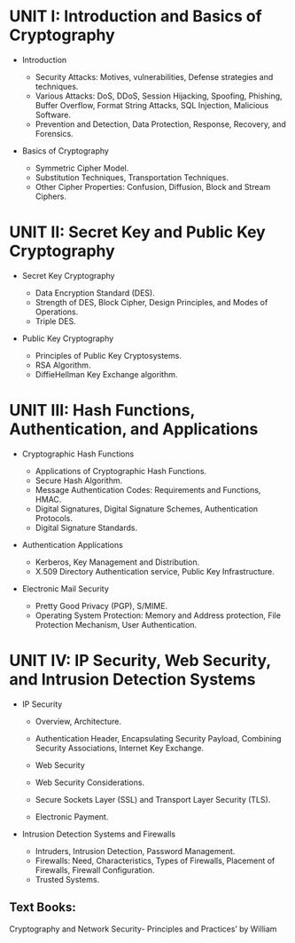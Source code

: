 # UNIT I: Introduction and Basics of Cryptography
- Introduction
  - Security Attacks: Motives, vulnerabilities, Defense strategies and techniques.
  - Various Attacks: DoS, DDoS, Session Hijacking, Spoofing, Phishing, Buffer Overflow, Format String Attacks, SQL Injection, Malicious Software.
  - Prevention and Detection, Data Protection, Response, Recovery, and Forensics.
  
- Basics of Cryptography
  - Symmetric Cipher Model.
  - Substitution Techniques, Transportation Techniques.
  - Other Cipher Properties: Confusion, Diffusion, Block and Stream Ciphers.

# UNIT II: Secret Key and Public Key Cryptography
- Secret Key Cryptography
  - Data Encryption Standard (DES).
  - Strength of DES, Block Cipher, Design Principles, and Modes of Operations.
  - Triple DES.
  
- Public Key Cryptography
  - Principles of Public Key Cryptosystems.
  - RSA Algorithm.
  - DiffieHellman Key Exchange algorithm.

# UNIT III: Hash Functions, Authentication, and Applications
- Cryptographic Hash Functions
  - Applications of Cryptographic Hash Functions.
  - Secure Hash Algorithm.
  - Message Authentication Codes: Requirements and Functions, HMAC.
  - Digital Signatures, Digital Signature Schemes, Authentication Protocols.
  - Digital Signature Standards.
  
- Authentication Applications
  - Kerberos, Key Management and Distribution.
  - X.509 Directory Authentication service, Public Key Infrastructure.
  
- Electronic Mail Security
  - Pretty Good Privacy (PGP), S/MIME.
  - Operating System Protection: Memory and Address protection, File Protection Mechanism, User Authentication.
  
# UNIT IV: IP Security, Web Security, and Intrusion Detection Systems
- IP Security
  - Overview, Architecture.
  - Authentication Header, Encapsulating Security Payload, Combining Security Associations, Internet Key Exchange.
  
  - Web Security
  - Web Security Considerations.
  - Secure Sockets Layer (SSL) and Transport Layer Security (TLS).
  - Electronic Payment.

- Intrusion Detection Systems and Firewalls
  - Intruders, Intrusion Detection, Password Management.
  - Firewalls: Need, Characteristics, Types of Firewalls, Placement of Firewalls, Firewall Configuration.
  - Trusted Systems.

## Text Books:
Cryptography and Network Security- Principles and Practices’ by William
